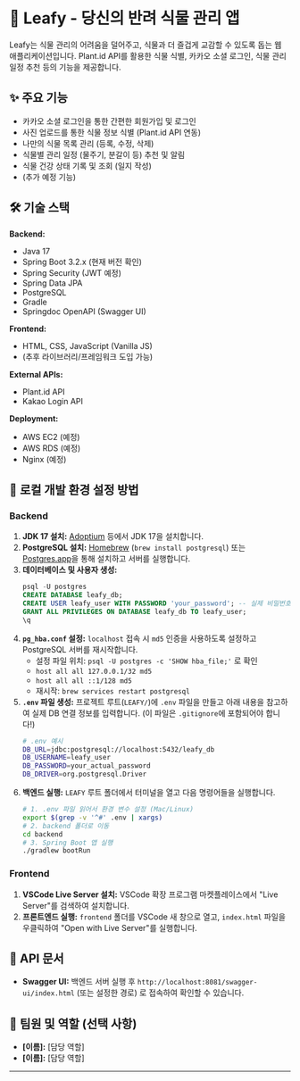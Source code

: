 # 🌿 Leafy - 당신의 반려 식물 관리 앱

Leafy는 식물 관리의 어려움을 덜어주고, 식물과 더 즐겁게 교감할 수 있도록 돕는 웹 애플리케이션입니다. Plant.id API를 활용한 식물 식별, 카카오 소셜 로그인, 식물 관리 일정 추천 등의 기능을 제공합니다.

## ✨ 주요 기능

* 카카오 소셜 로그인을 통한 간편한 회원가입 및 로그인
* 사진 업로드를 통한 식물 정보 식별 (Plant.id API 연동)
* 나만의 식물 목록 관리 (등록, 수정, 삭제)
* 식물별 관리 일정 (물주기, 분갈이 등) 추천 및 알림
* 식물 건강 상태 기록 및 조회 (일지 작성)
* (추가 예정 기능)

## 🛠️ 기술 스택

**Backend:**
* Java 17
* Spring Boot 3.2.x (현재 버전 확인)
* Spring Security (JWT 예정)
* Spring Data JPA
* PostgreSQL
* Gradle
* Springdoc OpenAPI (Swagger UI)

**Frontend:**
* HTML, CSS, JavaScript (Vanilla JS)
* (추후 라이브러리/프레임워크 도입 가능)

**External APIs:**
* Plant.id API
* Kakao Login API

**Deployment:**
* AWS EC2 (예정)
* AWS RDS (예정)
* Nginx (예정)

## 🚀 로컬 개발 환경 설정 방법

### Backend

1.  **JDK 17 설치:** [Adoptium](https://adoptium.net/) 등에서 JDK 17을 설치합니다.
2.  **PostgreSQL 설치:** [Homebrew](https://brew.sh/) (`brew install postgresql`) 또는 [Postgres.app](https://postgresapp.com/)을 통해 설치하고 서버를 실행합니다.
3.  **데이터베이스 및 사용자 생성:**
    ```sql
    psql -U postgres
    CREATE DATABASE leafy_db;
    CREATE USER leafy_user WITH PASSWORD 'your_password'; -- 실제 비밀번호로 변경
    GRANT ALL PRIVILEGES ON DATABASE leafy_db TO leafy_user;
    \q
    ```
4.  **`pg_hba.conf` 설정:** `localhost` 접속 시 `md5` 인증을 사용하도록 설정하고 PostgreSQL 서버를 재시작합니다.
    * 설정 파일 위치: `psql -U postgres -c 'SHOW hba_file;'` 로 확인
    * `host all all 127.0.0.1/32 md5`
    * `host all all ::1/128 md5`
    * 재시작: `brew services restart postgresql`
5.  **`.env` 파일 생성:** 프로젝트 루트(`LEAFY/`)에 `.env` 파일을 만들고 아래 내용을 참고하여 실제 DB 연결 정보를 입력합니다. (이 파일은 `.gitignore`에 포함되어야 합니다!)
    ```bash
    # .env 예시
    DB_URL=jdbc:postgresql://localhost:5432/leafy_db
    DB_USERNAME=leafy_user
    DB_PASSWORD=your_actual_password
    DB_DRIVER=org.postgresql.Driver
    ```
6.  **백엔드 실행:** `LEAFY` 루트 폴더에서 터미널을 열고 다음 명령어들을 실행합니다.
    ```bash
    # 1. .env 파일 읽어서 환경 변수 설정 (Mac/Linux)
    export $(grep -v '^#' .env | xargs)
    # 2. backend 폴더로 이동
    cd backend
    # 3. Spring Boot 앱 실행
    ./gradlew bootRun
    ```

### Frontend

1.  **VSCode Live Server 설치:** VSCode 확장 프로그램 마켓플레이스에서 "Live Server"를 검색하여 설치합니다.
2.  **프론트엔드 실행:** `frontend` 폴더를 VSCode 새 창으로 열고, `index.html` 파일을 우클릭하여 "Open with Live Server"를 실행합니다.

## 📄 API 문서

* **Swagger UI:** 백엔드 서버 실행 후 `http://localhost:8081/swagger-ui/index.html` (또는 설정한 경로) 로 접속하여 확인할 수 있습니다.

## 👥 팀원 및 역할 (선택 사항)

* **[이름]:** [담당 역할]
* **[이름]:** [담당 역할]

---